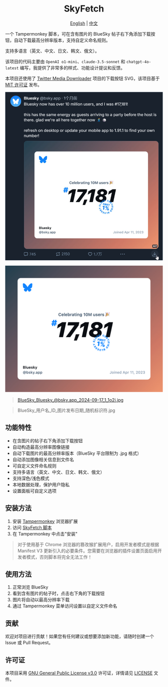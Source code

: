 <h1 align="center">SkyFetch</h1>

<p align="center">
  <a href="README.md">English</a> | <a href="README_zh.md">中文</a>
</p>

一个 Tampermonkey 脚本，可在含有图片的 BlueSky 帖子右下角添加下载按钮，自动下载最高分辨率版本，支持自定义命名规则。

支持多语言（英文、中文、日文、韩文、俄文）。

该项目的代码主要由 `OpenAI o1-mini`、`claude-3.5-sonnet` 和 `chatgpt-4o-latest` 编写，我提供了非常多的样式、功能设计提议和反馈。

本项目还使用了 [Twitter Media Downloader](https://greasyfork.org/zh-CN/scripts/423001-twitter-media-downloader) 项目的下载按钮 SVG，该项目基于 [MIT 许可证](https://opensource.org/licenses/MIT) 发布。

![使用示例](usage_example.png)

![下载结果](BlueSky_Bluesky_@bsky.app_2024-09-17_1_1o2i.jpg)
> BlueSky_Bluesky_@bsky.app_2024-09-17_1_1o2i.jpg

> BlueSky_用户名_ID_图片发布日期_随机标识符.jpg

## 功能特性

- 在含图片的帖子右下角添加下载按钮
- 自动构造最高分辨率图像链接
- 自动下载图片的最高分辨率版本（BlueSky 平台限制为 .jpg 格式）
- 自动添加图像相关信息到文件名
- 可自定义文件命名规则
- 支持多语言（英文、中文、日文、韩文、俄文）
- 支持深色/浅色模式
- 本地数据处理，保护用户隐私
- 设置面板可自定义选项

## 安装方法

1. 安装 [Tampermonkey](https://www.tampermonkey.net/) 浏览器扩展
2. 访问 [SkyFetch 脚本](https://github.com/CookSleep/SkyFetch-Script/raw/main/SkyFetch-Script.user.js)
3. 在 Tampermonkey 中点击"安装"
> 对于使用基于 Chrome 浏览器的篡改猴扩展用户，启用开发者模式是根据 Manifest V3 更新引入的必要条件。您需要在浏览器的插件设置页面启用开发者模式，否则脚本将完全无法工作！

## 使用方法

1. 正常浏览 BlueSky
2. 看到含有图片的帖子时，点击右下角的下载按钮
3. 图片将自动以最高分辨率下载
4. 通过 Tampermonkey 菜单访问设置以自定义文件命名

## 贡献

欢迎对项目进行贡献！如果您有任何建议或想要添加新功能，请随时创建一个 Issue 或 Pull Request。

## 许可证

本项目采用 [GNU General Public License v3.0](https://www.gnu.org/licenses/gpl-3.0.html) 许可证，详情请见 [LICENSE](LICENSE) 文件。